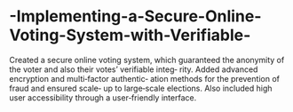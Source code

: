 # -Implementing-a-Secure-Online-Voting-System-with-Verifiable-
Created a secure online voting system, which guaranteed the anonymity of the voter and also their votes’ verifiable integ‐ rity. Added advanced encryption and multi‐factor authentic‐ ation methods for the prevention of fraud and ensured scale‐ up to large‐scale elections. Also included high user accessibility through a user‐friendly interface.

